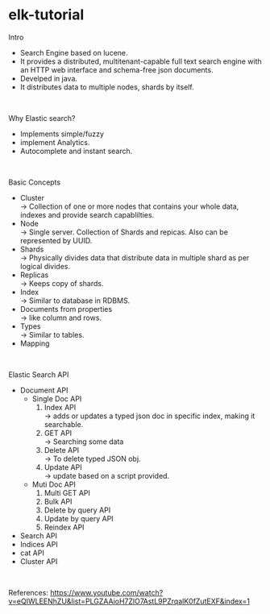 # elk-tutorial

Intro <br>
  * Search Engine based on lucene. <br>
  * It provides a distributed, multitenant-capable full text search engine with an HTTP web interface and schema-free json documents. <br>
  * Develped in java.
  * It distributes data to multiple nodes, shards by itself. <br>

<br>

Why Elastic search? <br>
  * Implements simple/fuzzy <br>
  * implement Analytics. <br>
  * Autocomplete and instant search. <br>

<br>
 
 Basic Concepts <br>
  * Cluster <br>
     -> Collection of one or more nodes that contains your whole data, indexes and provide search capablilties. <br>
  * Node <br>
     -> Single server. Collection of Shards and repicas. Also can be represented by UUID. <br>
  * Shards <br>
     -> Physically divides data that distribute data in multiple shard as per logical divides. <br>
  * Replicas <br>
     -> Keeps copy of shards. <br>
  * Index <br>
     -> Similar to database in RDBMS. <br>
  * Documents from properties <br>
     -> like column and rows.
  * Types <br>
     -> Similar to tables. <br>
  * Mapping <br>

<br>

Elastic Search API <br>
 * Document API <br>
   * Single Doc API <br>
     1. Index API <br>
        -> adds or updates a typed json doc in specific index, making it searchable.
     2. GET API <br>
        -> Searching some data
     3. Delete API <br>
        -> To delete typed JSON obj.
     4. Update API <br>
        -> update based on a script provided.
   * Muti Doc API <br>
     1. Multi GET API <br>
     2. Bulk API <br>
     3. Delete by query API <br>
     4. Update by query API <br>
     5. Reindex API <br>
 * Search API <br>
 * Indices API <br>
 * cat API <br>
 * Cluster API <br>

<br>

References:
https://www.youtube.com/watch?v=eQIWLEENhZU&list=PLGZAAioH7ZlO7AstL9PZrqalK0fZutEXF&index=1
